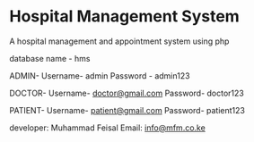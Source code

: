 # Hospital Management System
 A hospital management and appointment system using php

database name - hms

ADMIN-	Username- admin
	Password - admin123

DOCTOR-	Username- doctor@gmail.com
	Password- doctor123

PATIENT- Username- patient@gmail.com
	 Password- patient123

developer: Muhammad Feisal
	Email: info@mfm.co.ke

